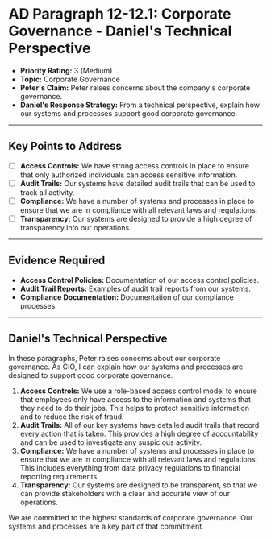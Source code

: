 # AD Paragraph 12-12.1: Corporate Governance - Daniel's Technical Perspective

- **Priority Rating:** 3 (Medium)
- **Topic:** Corporate Governance
- **Peter's Claim:** Peter raises concerns about the company's corporate governance.
- **Daniel's Response Strategy:** From a technical perspective, explain how our systems and processes support good corporate governance.

---

## Key Points to Address

- [ ] **Access Controls:** We have strong access controls in place to ensure that only authorized individuals can access sensitive information.
- [ ] **Audit Trails:** Our systems have detailed audit trails that can be used to track all activity.
- [ ] **Compliance:** We have a number of systems and processes in place to ensure that we are in compliance with all relevant laws and regulations.
- [ ] **Transparency:** Our systems are designed to provide a high degree of transparency into our operations.

---

## Evidence Required

- **Access Control Policies:** Documentation of our access control policies.
- **Audit Trail Reports:** Examples of audit trail reports from our systems.
- **Compliance Documentation:** Documentation of our compliance processes.

---

## Daniel's Technical Perspective

In these paragraphs, Peter raises concerns about our corporate governance. As CIO, I can explain how our systems and processes are designed to support good corporate governance.

1.  **Access Controls:** We use a role-based access control model to ensure that employees only have access to the information and systems that they need to do their jobs. This helps to protect sensitive information and to reduce the risk of fraud.
2.  **Audit Trails:** All of our key systems have detailed audit trails that record every action that is taken. This provides a high degree of accountability and can be used to investigate any suspicious activity.
3.  **Compliance:** We have a number of systems and processes in place to ensure that we are in compliance with all relevant laws and regulations. This includes everything from data privacy regulations to financial reporting requirements.
4.  **Transparency:** Our systems are designed to be transparent, so that we can provide stakeholders with a clear and accurate view of our operations.

We are committed to the highest standards of corporate governance. Our systems and processes are a key part of that commitment.
